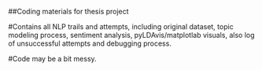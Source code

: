 ##Coding materials for thesis project

#Contains all NLP trails and attempts, including original dataset, topic modeling process, sentiment analysis, pyLDAvis/matplotlab visuals, also log of unsuccessful attempts and debugging process.

#Code may be a bit messy.
